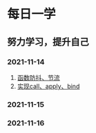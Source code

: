 # 每日一学

## 努力学习，提升自己

### 2021-11-14

1. [函数防抖、节流](https://github.com/myadmin/one-question-per-day/blob/main/JavaScript/%E5%87%BD%E6%95%B0%E8%8A%82%E6%B5%81%E3%80%81%E9%98%B2%E6%8A%96.md)
2. [实现call、apply、bind](https://github.com/myadmin/one-question-per-day/blob/main/JavaScript/call%E3%80%81apply%E3%80%81bind.md)

### 2021-11-15

### 2021-11-16
